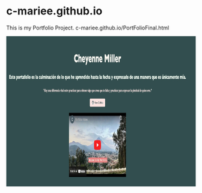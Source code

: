 # c-mariee.github.io

This is my Portfolio Project. 
c-mariee.github.io/PortFolioFinal.html

<img src="PortfolioSummary.jpg" width='900' height='400'/>
